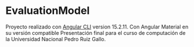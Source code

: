 # EvaluationModel

Proyecto realizado con [Angular CLI](https://github.com/angular/angular-cli) version 15.2.11. Con Angular Material en su versión compatible
Presentación final para el curso de computación de la Universidad Nacional Pedro Ruiz Gallo.
